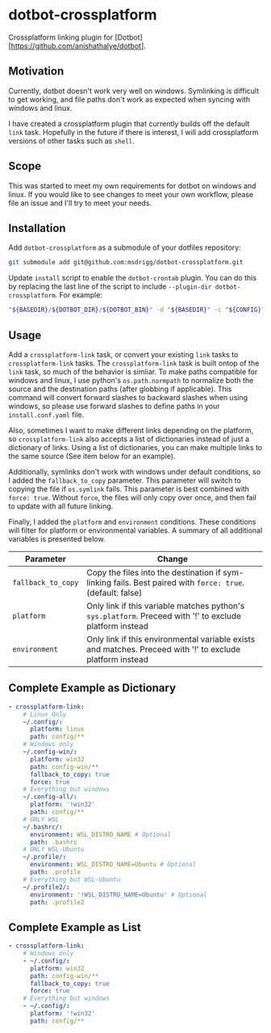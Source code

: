 # dotbot-crossplatform

Crossplatform linking plugin for [Dotbot][https://github.com/anishathalye/dotbot].

## Motivation

Currently, dotbot doesn't work very well on windows. Symlinking is difficult to get working, and 
file paths don't work as expected when syncing with windows and linux.

I have created a crossplatform plugin that currently builds off the default `link` task. Hopefully in 
the future if there is interest, I will add crossplatform versions of other tasks such as `shell`.


## Scope

This was started to meet my own requirements for dotbot on windows and linux. If you would like to see changes
to meet your own workflow, please file an issue and I'll try to meet your needs.

## Installation

Add `dotbot-crossplatform` as a submodule of your dotfiles repository:

```sh
git submodule add git@github.com:msdrigg/dotbot-crossplatform.git
```

Update `install` script to enable the `dotbot-crontab` plugin. You can do this by replacing the last line of 
the script to include `--plugin-dir dotbot-crossplatform`. For example:

```bash
"${BASEDIR}/${DOTBOT_DIR}/${DOTBOT_BIN}" -d "${BASEDIR}" -c "${CONFIG}" --plugin-dir dotbot-crossplatform "${@}"
```

## Usage

Add a `crossplatform-link` task, or convert your existing `link` tasks to `crossplatform-link` tasks. 
The `crossplatform-link` task is built ontop of the `link` task, so much of the behavior is simliar. 
To make paths compatible for windows and linux, I use python's `os.path.normpath` to normalize both the
source and the destination paths (after globbing if applicable). This command will convert forward slashes
to backward slashes when using windows, so please use forward slashes to define paths in your `install.conf.yaml` file.

Also, sometimes I want to make different links depending on the platform, so `crossplatform-link` also accepts a list of
dictionaries instead of just a dictionary of links. Using a list of dictionaries, you can make multiple links to the 
same source (See item below for an example).

Additionally, symlinks don't work with windows under default conditions, so I added the `fallback_to_copy` parameter. This 
parameter will switch to copying the file if `os.symlink` fails. This parameter is best combined with `force: true`. 
Without `force`, the files will only copy over once, and then fail to update with all future linking.

Finally, I added the `platform` and `environment` conditions. These conditions will filter for platform or environmental
variables. A summary of all additional variables is presented below.

| Parameter | Change |
| --- | --- |
|`fallback_to_copy` | Copy the files into the destination if sym-linking fails. Best paired with `force: true`. (default: false) |
| `platform` | Only link if this variable matches python's `sys.platform`. Preceed with '!' to exclude platform instead |
| `environment` | Only link if this environmental variable exists and matches. Preceed with '!' to exclude platform instead |

## Complete Example as Dictionary

```yaml
- crossplatform-link:
    # Linux Only
    ~/.config/:
      platform: linux
      path: config/**
    # Windows only
    ~/.config-win/:
      platform: win32
      path: config-win/**
      fallback_to_copy: true
      force: true
    # Everything but windows
    ~/.config-all/:
      platform: '!win32'
      path: config/**
    # ONLY WSL
    ~/.bashrc/:
      environment: WSL_DISTRO_NAME # Optional
      path: .bashrc
    # ONLY WSL-Ubuntu
    ~/.profile/:
      environment: WSL_DISTRO_NAME=Ubuntu # Optional
      path: .profile
    # Everything but WSL-Ubuntu
    ~/.profile2/:
      environment: '!WSL_DISTRO_NAME=Ubuntu' # Optional
      path: .profile2
```

## Complete Example as List

```yaml
- crossplatform-link:
    # Windows only
    - ~/.config/:
      platform: win32
      path: config-win/**
      fallback_to_copy: true
      force: true
    # Everything but windows
    - ~/.config/:
      platform: '!win32'
      path: config/**
```

